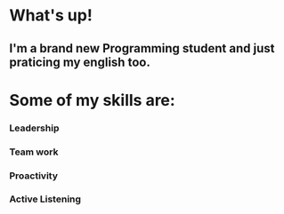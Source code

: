 # What's up!

## I'm a brand new Programming student and just praticing my english too.

# Some of my skills are:

### Leadership
### Team work
### Proactivity
### Active Listening
